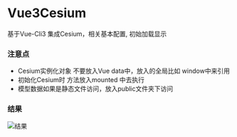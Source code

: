 # Vue3Cesium
基于Vue-Cli3 集成Cesium，相关基本配置, 初始加载显示

### 注意点
 -  Cesium实例化对象 不要放入Vue data中，放入的全局比如 window中来引用
 -  初始化Cesium时  方法放入mounted 中去执行
 -  模型数据如果是静态文件访问，放入public文件夹下访问

### 结果
 ![结果](https://github.com/JerckyLY/Vue3Cesium/blob/master/public/view.png)
